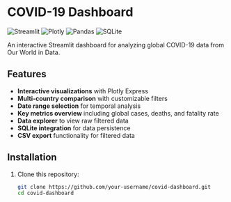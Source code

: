 # COVID-19 Dashboard

![Streamlit](https://img.shields.io/badge/Streamlit-FF4B4B?style=for-the-badge&logo=Streamlit&logoColor=white)
![Plotly](https://img.shields.io/badge/Plotly-3F4F75?style=for-the-badge&logo=plotly)
![Pandas](https://img.shields.io/badge/Pandas-2C2D72?style=for-the-badge&logo=pandas&logoColor=white)
![SQLite](https://img.shields.io/badge/SQLite-07405E?style=for-the-badge&logo=sqlite&logoColor=white)

An interactive Streamlit dashboard for analyzing global COVID-19 data from Our World in Data.

## Features

- **Interactive visualizations** with Plotly Express
- **Multi-country comparison** with customizable filters
- **Date range selection** for temporal analysis
- **Key metrics overview** including global cases, deaths, and fatality rate
- **Data explorer** to view raw filtered data
- **SQLite integration** for data persistence
- **CSV export** functionality for filtered data

## Installation

1. Clone this repository:
   ```bash
   git clone https://github.com/your-username/covid-dashboard.git
   cd covid-dashboard